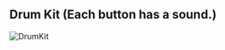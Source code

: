 ## Drum Kit (Each button has a sound.)
![DrumKit](https://github.com/user-attachments/assets/63de592b-8171-4fd9-9b01-3ddab16d89a9)
